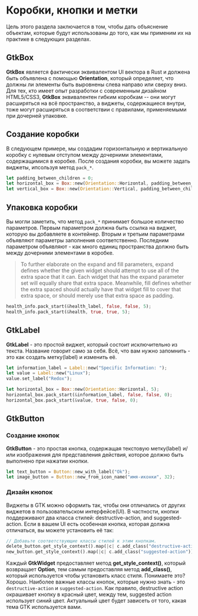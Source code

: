 # Коробки, кнопки и метки

Цель этого раздела заключается в том, чтобы дать объяснение объектам, которые будут использованы до того, как мы применим их на практике в следующих разделах.

## GtkBox

**GtkBox** является фактически эквивалентом UI вектора в Rust и должена быть объявлена с помощью **Orientation**, который определяет, что должны ли элементы быть выровнены слева направо или сверху вниз. Для тех, кто имеет опыт разработки с современным дизайном HTML5/CSS3, **GtkBox** эквивалентен гибким коробкам -- они могут расширяться на всё пространство, а виджеты, содержащиеся внутри, тоже могут расширяться в соответствии с правилами, применяемыми при дочерней упаковке.

## Создание коробки

В следующем примере, мы создадим горизонтальную и вертикальную коробку с нулевым отступом между дочерними элементами, содержащимися в коробке. После создания коробки, вы можете задать виджеты, ипсользуя метод `pack_*`.

```rust
let padding_between_children = 0;
let horizontal_box = Box::new(Orientation::Horizontal, padding_between_children);
let vertical_box = Box::new(Orientation::Vertical, padding_between_children);
```

## Упаковка коробки

Вы могли заметить, что метод `pack_*` принимает большое количество параметров. Первым параметром должна быть ссылка на виджет, которую вы добавляете в контейнер. Вторым и третьим параметрами объявляют параметры заполнения соответственно. Последним параметром объявляют - как много единиц пространства должно быть между дочерними элементами в коробке.

> To further elaborate on the expand and fill parameters, expand defines whether the
> given widget should attempt to use all of the extra space that it can. Each widget that has
> the expand parameter set will equally share that extra space. Meanwhile, fill defines whether
> the extra spaced should actually have that widget fill to cover that extra space, or should
> merely use that extra space as padding.

```rust
health_info.pack_start(&health_label, false, false, 5);
health_info.pack_start(&health, true, true, 5);
```


## GtkLabel

**GtkLabel** - это простой виджет, который состоит исключительно из текста. Название говорит само за себя. Всё, что вам нужно запомнить - это как создать метку(label) и изменить её.

```rust
let information_label = Label::new("Specific Information: ");
let value = Label::new("Linux");
value.set_label("Redox");

let horizontal_box = Box::new(Orientation::Horizontal, 5);
horizontal_box.pack_start(&information_label, false, false, 0);
horizontal_box.pack_start(&value, true, false, 0);
```

## GtkButton

### Создание кнопок

**GtkButton** - это простая кнопка, содержащая текстовую метку(label) и/или изображения для представления действия, которое должно быть выполнено при нажатии кнопки.

```rust
let text_button = Button::new_with_label("Ok");
let image_button = Button::new_from_icon_name("имя-иконки", 32);
```

### Дизайн кнопок

Виджеты в GTK можно оформить так, чтобы они отличались от других виджетов в пользовательском интерфейсе(UI). В частности, кнопки поддерживают два класса стилей: destructive-action, and suggested-action. Если в вашем UI есть особенная кнопка, которая должна отличаться, вы можете установить её так:

```rust
// Добавьте соответствующие классы стилей к этим кнопкам.
delete_button.get_style_context().map(|c| c.add_class("destructive-action"));
new_button.get_style_context().map(|c| c.add_class("suggested-action"));
```

Каждый **GtkWidget** предоставляет метод **get_style_context()**, который возвращает
**Option<StyleContext>**, тем самым предоставляя метод **add_class()**, который используется чтобы установить класс стиля. Понимаете это? Хорошо. Наиболее важные классы кнопок, которые нужно знать - это `destructive-action` и `suggested-action`. Как правило, destructive action окрашивает кнопку в красный цвет, между тем, suggested action использует синий цвет. Актуальный цвет будет зависеть от того, какая тема GTK используется вами.

